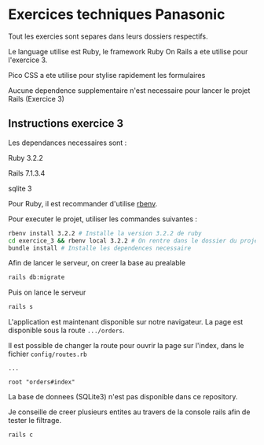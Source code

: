 # Exercices techniques Panasonic

Tout les exercies sont separes dans leurs dossiers respectifs.

Le language utilise est Ruby, le framework Ruby On Rails a ete utilise pour l'exercice 3.

Pico CSS a ete utilise pour stylise rapidement les formulaires

Aucune dependence supplementaire n'est necessaire pour lancer le projet Rails (Exercice 3)

## Instructions exercice 3
Les dependances necessaires sont :

Ruby 3.2.2

Rails 7.1.3.4

sqlite 3

Pour Ruby, il est recommander d'utilise [rbenv](https://github.com/rbenv/rbenv).

Pour executer le projet, utiliser les commandes suivantes :
``` sh
rbenv install 3.2.2 # Installe la version 3.2.2 de ruby
cd exercice_3 && rbenv local 3.2.2 # On rentre dans le dossier du projet et change la version local (la version specifique au dossier) a la 3.2.2
bundle install # Installe les dependences necessaire
```

Afin de lancer le serveur, on creer la base au prealable
``` sh
rails db:migrate
```

Puis on lance le serveur

``` sh
rails s
```

L'application est maintenant disponible sur notre navigateur.
La page est disponible sous la route ```.../orders```.

Il est possible de changer la route pour ouvrir la page sur l'index, dans le fichier ```config/routes.rb```
```
...

root "orders#index"

```

La base de donnees (SQLite3) n'est pas disponible dans ce repository.

Je conseille de creer plusieurs entites au travers de la console rails afin de tester le filtrage.

```
rails c
```


